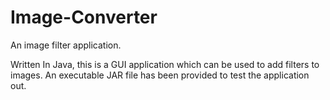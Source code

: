 # Image-Converter

An image filter application. 

Written In Java, this is a GUI application which can be used to add filters to images. An executable JAR file has been provided to test the application out.

